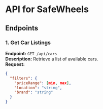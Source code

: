 # API for SafeWheels

## Endpoints

### 1. Get Car Listings
**Endpoint:** `GET /api/cars`  
**Description:** Retrieve a list of available cars.  
**Request:**
```json
{
  "filters": {
    "priceRange": [min, max],
    "location": "string",
    "brand": "string"
  }
}
